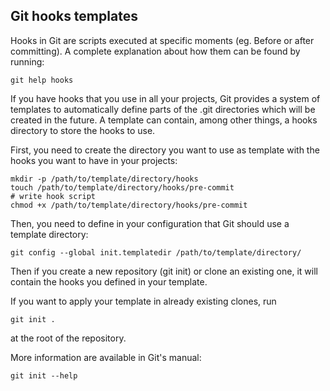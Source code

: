 ## Git hooks templates

Hooks in Git are scripts executed at specific moments (eg. Before or after
committing). A complete explanation about how them can be found by running:

	git help hooks

If you have hooks that you use in all your projects, Git provides a system of
templates to automatically define parts of the .git directories which will be
created in the future. A template can contain, among other things, a hooks
directory to store the hooks to use.

First, you need to create the directory you want to use as template with the
hooks you want to have in your projects:

	mkdir -p /path/to/template/directory/hooks
	touch /path/to/template/directory/hooks/pre-commit
	# write hook script
	chmod +x /path/to/template/directory/hooks/pre-commit

Then, you need to define in your configuration that Git should use a template
directory:

	git config --global init.templatedir /path/to/template/directory/

Then if you create a new repository (git init) or clone an existing one, it will
contain the hooks you defined in your template.

If you want to apply your template in already existing clones, run

	git init .

at the root of the repository.

More information are available in Git's manual:

	git init --help

